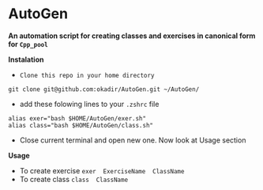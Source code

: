 # AutoGen


**An automation script for creating classes and exercises in canonical form for `Cpp_pool`**



**Instalation**

- `Clone this repo in your home directory`

```shell
git clone git@github.com:okadir/AutoGen.git ~/AutoGen/
```
- add these folowing lines to your `.zshrc` file

```shell
alias exer="bash $HOME/AutoGen/exer.sh"
alias class="bash $HOME/AutoGen/class.sh"
```
- Close current terminal and open new one.  Now look at Usage section

**Usage**

-  To create exercise `exer  ExerciseName  ClassName`
-  To create class `class  ClassName`
